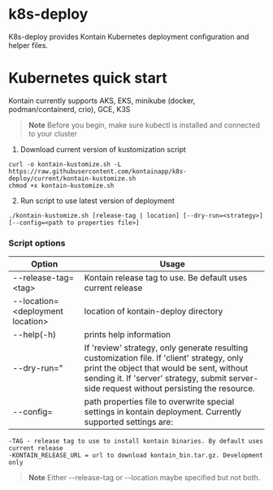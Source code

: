# k8s-deploy

K8s-deploy provides Kontain Kubernetes deployment configuration and helper files.

# Kubernetes quick start

Kontain currently supports AKS, EKS, minikube (docker, podman/containerd, crio), GCE, K3S

> **Note**
> Before you begin, make sure kubectl is installed and connected to your cluster

1. Download current version of kustomization script 

```
curl -o kontain-kustomize.sh -L https://raw.githubusercontent.com/kontainapp/k8s-deploy/current/kontain-kustomize.sh 
chmod +x kontain-kustomize.sh
```
2. Run script to use latest version of deployment 

```
./kontain-kustomize.sh [release-tag | location] [--dry-run=<strategy>] [--config=<path to properties file>]
```

### Script options
|Option| Usage|
|----------------------------------|---|
|--release-tag=\<tag> | Kontain release tag to use. Be default uses current release 
|--location=\<deployment location> | location of kontain-deploy directory 
|--help\(-h) | prints help information
|--dry-run=<strategy>" |If 'review' strategy, only generate resulting customization file. If 'client' strategy, only print the object that would be sent, without sending it. If 'server' strategy, submit server-side request without persisting the resource.
|--config=<path to properties file>| path properties file to overwrite special settings in kontain deployment. Currently supported settings are:
    -TAG - release tag to use to install kontain binaries. By default uses current release
    -KONTAIN_RELEASE_URL = url to download kontain_bin.tar.gz. Development only
> **Note**
> Either --release-tag or --location maybe specified but not both. 


